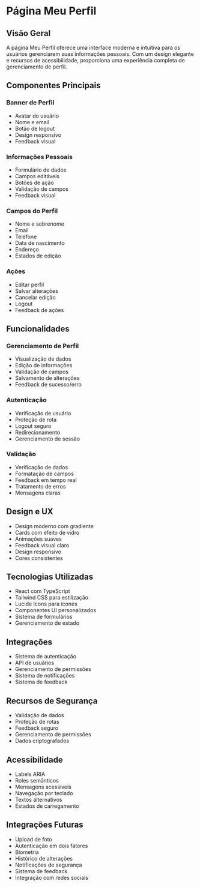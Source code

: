 # Página Meu Perfil

## Visão Geral
A página Meu Perfil oferece uma interface moderna e intuitiva para os usuários gerenciarem suas informações pessoais. Com um design elegante e recursos de acessibilidade, proporciona uma experiência completa de gerenciamento de perfil.

## Componentes Principais

### Banner de Perfil
- Avatar do usuário
- Nome e email
- Botão de logout
- Design responsivo
- Feedback visual

### Informações Pessoais
- Formulário de dados
- Campos editáveis
- Botões de ação
- Validação de campos
- Feedback visual

### Campos do Perfil
- Nome e sobrenome
- Email
- Telefone
- Data de nascimento
- Endereço
- Estados de edição

### Ações
- Editar perfil
- Salvar alterações
- Cancelar edição
- Logout
- Feedback de ações

## Funcionalidades

### Gerenciamento de Perfil
- Visualização de dados
- Edição de informações
- Validação de campos
- Salvamento de alterações
- Feedback de sucesso/erro

### Autenticação
- Verificação de usuário
- Proteção de rota
- Logout seguro
- Redirecionamento
- Gerenciamento de sessão

### Validação
- Verificação de dados
- Formatação de campos
- Feedback em tempo real
- Tratamento de erros
- Mensagens claras

## Design e UX
- Design moderno com gradiente
- Cards com efeito de vidro
- Animações suaves
- Feedback visual claro
- Design responsivo
- Cores consistentes

## Tecnologias Utilizadas
- React com TypeScript
- Tailwind CSS para estilização
- Lucide Icons para ícones
- Componentes UI personalizados
- Sistema de formulários
- Gerenciamento de estado

## Integrações
- Sistema de autenticação
- API de usuários
- Gerenciamento de permissões
- Sistema de notificações
- Sistema de feedback

## Recursos de Segurança
- Validação de dados
- Proteção de rotas
- Feedback seguro
- Gerenciamento de permissões
- Dados criptografados

## Acessibilidade
- Labels ARIA
- Roles semânticos
- Mensagens acessíveis
- Navegação por teclado
- Textos alternativos
- Estados de carregamento

## Integrações Futuras
- Upload de foto
- Autenticação em dois fatores
- Biometria
- Histórico de alterações
- Notificações de segurança
- Sistema de feedback
- Integração com redes sociais 